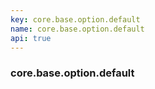```yaml
---
key: core.base.option.default
name: core.base.option.default
api: true
---
```


### core.base.option.default
